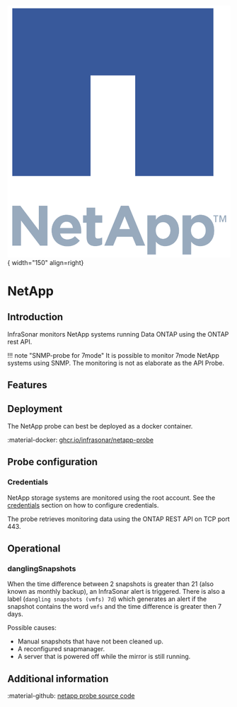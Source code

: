 ![NetApp-Probe](../../images/probe_netapp.png){ width="150" align=right}

# NetApp

## Introduction

InfraSonar monitors NetApp systems running Data ONTAP using the ONTAP rest API.

!!! note "SNMP-probe for 7mode"
    It is possible to monitor 7mode NetApp systems using SNMP.
    The monitoring is not as elaborate as the API Probe.

## Features

## Deployment

The NetApp probe can best be deployed as a docker container.

:material-docker: [ghcr.io/infrasonar/netapp-probe](ghcr.io/infrasonar/netapp-probe)

## Probe configuration

### Credentials

NetApp storage systems are monitored using the root account.
See the [credentials](appliance/credentials.md) section on how to configure credentials.

The probe retrieves monitoring data using the ONTAP REST API on TCP port 443.

## Operational

### danglingSnapshots

When the time difference between 2 snapshots is greater than 21 (also known as monthly backup), an InfraSonar alert is triggered.
There is also a label (`dangling snapshots (vmfs) 7d`) which generates an alert if the snapshot contains the word `vmfs` and the time difference is greater then 7 days.

Possible causes:

- Manual snapshots that have not been cleaned up.
- A reconfigured snapmanager.
- A server that is powered off while the mirror is still running.

## Additional information

:material-github: [netapp probe source code](https://github.com/infrasonar/netapp-probe)